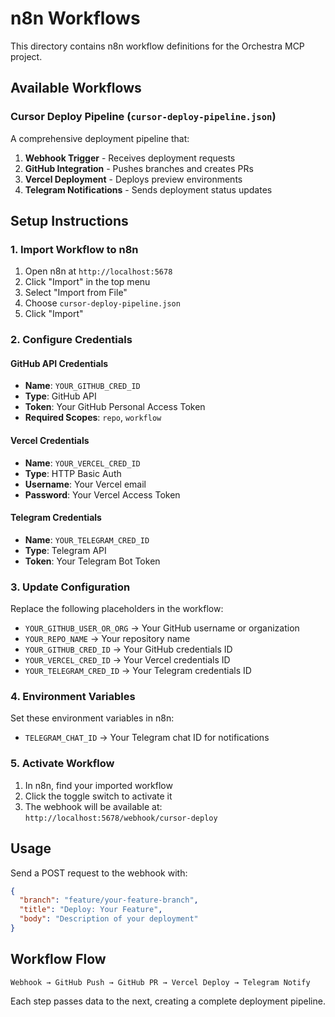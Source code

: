 # n8n Workflows

This directory contains n8n workflow definitions for the Orchestra MCP project.

## Available Workflows

### Cursor Deploy Pipeline (`cursor-deploy-pipeline.json`)

A comprehensive deployment pipeline that:
1. **Webhook Trigger** - Receives deployment requests
2. **GitHub Integration** - Pushes branches and creates PRs
3. **Vercel Deployment** - Deploys preview environments
4. **Telegram Notifications** - Sends deployment status updates

## Setup Instructions

### 1. Import Workflow to n8n
1. Open n8n at `http://localhost:5678`
2. Click "Import" in the top menu
3. Select "Import from File"
4. Choose `cursor-deploy-pipeline.json`
5. Click "Import"

### 2. Configure Credentials

#### GitHub API Credentials
- **Name**: `YOUR_GITHUB_CRED_ID`
- **Type**: GitHub API
- **Token**: Your GitHub Personal Access Token
- **Required Scopes**: `repo`, `workflow`

#### Vercel Credentials
- **Name**: `YOUR_VERCEL_CRED_ID`
- **Type**: HTTP Basic Auth
- **Username**: Your Vercel email
- **Password**: Your Vercel Access Token

#### Telegram Credentials
- **Name**: `YOUR_TELEGRAM_CRED_ID`
- **Type**: Telegram API
- **Token**: Your Telegram Bot Token

### 3. Update Configuration

Replace the following placeholders in the workflow:

- `YOUR_GITHUB_USER_OR_ORG` → Your GitHub username or organization
- `YOUR_REPO_NAME` → Your repository name
- `YOUR_GITHUB_CRED_ID` → Your GitHub credentials ID
- `YOUR_VERCEL_CRED_ID` → Your Vercel credentials ID
- `YOUR_TELEGRAM_CRED_ID` → Your Telegram credentials ID

### 4. Environment Variables

Set these environment variables in n8n:
- `TELEGRAM_CHAT_ID` → Your Telegram chat ID for notifications

### 5. Activate Workflow

1. In n8n, find your imported workflow
2. Click the toggle switch to activate it
3. The webhook will be available at: `http://localhost:5678/webhook/cursor-deploy`

## Usage

Send a POST request to the webhook with:

```json
{
  "branch": "feature/your-feature-branch",
  "title": "Deploy: Your Feature",
  "body": "Description of your deployment"
}
```

## Workflow Flow

```
Webhook → GitHub Push → GitHub PR → Vercel Deploy → Telegram Notify
```

Each step passes data to the next, creating a complete deployment pipeline.
